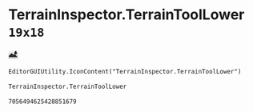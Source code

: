 # TerrainInspector.TerrainToolLower `19x18`
<img src="/img/TerrainInspector.TerrainToolLower.png" width=19 height=18>

``` CSharp
EditorGUIUtility.IconContent("TerrainInspector.TerrainToolLower")
```
```
TerrainInspector.TerrainToolLower
```
```
7056494625428851679
```
